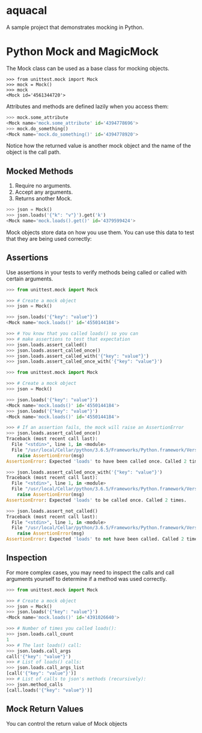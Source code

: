 # aquacal
A sample project that demonstrates mocking in Python.
# Python Mock and MagicMock

The Mock class can be used as a base class for mocking objects.

```
>>> from unittest.mock import Mock
>>> mock = Mock()
>>> mock
<Mock id='4561344720'>
```

Attributes and methods are defined lazily when you access them:

```python
>>> mock.some_attribute
<Mock name='mock.some_attribute' id='4394778696'>
>>> mock.do_something()
<Mock name='mock.do_something()' id='4394778920'>
```

Notice how the returned value is another mock object and the name of the object is the call path.

## Mocked Methods

1. Require no arguments.
2. Accept any arguments.
3. Returns another Mock.

```python
>>> json = Mock()
>>> json.loads('{"k": "v"}').get('k')
<Mock name='mock.loads().get()' id='4379599424'>
```

Mock objects store data on how you use them. You can use this data to test that they are being used correctly:

## Assertions

Use assertions in your tests to verify methods being called or called with certain arguments.

```python
>>> from unittest.mock import Mock

>>> # Create a mock object
>>> json = Mock()

>>> json.loads('{"key": "value"}')
<Mock name='mock.loads()' id='4550144184'>

>>> # You know that you called loads() so you can
>>> # make assertions to test that expectation
>>> json.loads.assert_called()
>>> json.loads.assert_called_once()
>>> json.loads.assert_called_with('{"key": "value"}')
>>> json.loads.assert_called_once_with('{"key": "value"}')

```

```python
>>> from unittest.mock import Mock

>>> # Create a mock object
>>> json = Mock()

>>> json.loads('{"key": "value"}')
<Mock name='mock.loads()' id='4550144184'>
>>> json.loads('{"key": "value"}')
<Mock name='mock.loads()' id='4550144184'>

>>> # If an assertion fails, the mock will raise an AssertionError
>>> json.loads.assert_called_once()
Traceback (most recent call last):
  File "<stdin>", line 1, in <module>
  File "/usr/local/Cellar/python/3.6.5/Frameworks/Python.framework/Versions/3.6/lib/python3.6/unittest/mock.py", line 795, in assert_called_once
    raise AssertionError(msg)
AssertionError: Expected 'loads' to have been called once. Called 2 times.

>>> json.loads.assert_called_once_with('{"key": "value"}')
Traceback (most recent call last):
  File "<stdin>", line 1, in <module>
  File "/usr/local/Cellar/python/3.6.5/Frameworks/Python.framework/Versions/3.6/lib/python3.6/unittest/mock.py", line 824, in assert_called_once_with
    raise AssertionError(msg)
AssertionError: Expected 'loads' to be called once. Called 2 times.

>>> json.loads.assert_not_called()
Traceback (most recent call last):
  File "<stdin>", line 1, in <module>
  File "/usr/local/Cellar/python/3.6.5/Frameworks/Python.framework/Versions/3.6/lib/python3.6/unittest/mock.py", line 777, in assert_not_called
    raise AssertionError(msg)
AssertionError: Expected 'loads' to not have been called. Called 2 times.
```

## Inspection

For more complex cases, you may need to inspect the calls and call arguments yourself to determine if a method was used correctly.

```python
>>> from unittest.mock import Mock

>>> # Create a mock object
>>> json = Mock()
>>> json.loads('{"key": "value"}')
<Mock name='mock.loads()' id='4391026640'>

>>> # Number of times you called loads():
>>> json.loads.call_count
1
>>> # The last loads() call:
>>> json.loads.call_args
call('{"key": "value"}')
>>> # List of loads() calls:
>>> json.loads.call_args_list
[call('{"key": "value"}')]
>>> # List of calls to json's methods (recursively):
>>> json.method_calls
[call.loads('{"key": "value"}')]
```

## Mock Return Values

You can control the return value of Mock objects





















